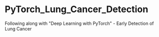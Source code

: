 # PyTorch_Lung_Cancer_Detection
Following along with "Deep Learning with PyTorch" - Early Detection of Lung Cancer
